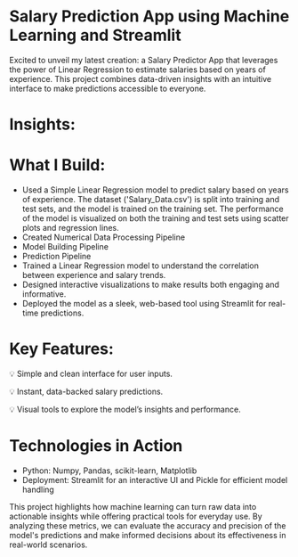 # Salary Prediction App using Machine Learning and Streamlit

Excited to unveil my latest creation: a Salary Predictor App that leverages the power of Linear Regression to estimate salaries based on years of experience. This project combines data-driven insights with an intuitive interface to make predictions accessible to everyone.

  # Insights:

  # What I Build:

  - Used a Simple Linear Regression model to predict salary based on years of experience. The dataset ('Salary_Data.csv') is split into training and test sets, and the model is trained on the training set. The 
    performance of the model is visualized on both the training and test sets using scatter plots and regression lines.
  - Created Numerical Data Processing Pipeline
  - Model Building Pipeline
  - Prediction Pipeline
  - Trained a Linear Regression model to understand the correlation between experience and salary trends.
  - Designed interactive visualizations to make results both engaging and informative.
  - Deployed the model as a sleek, web-based tool using Streamlit for real-time predictions.

  # Key Features:

 💡 Simple and clean interface for user inputs.
 
 💡 Instant, data-backed salary predictions.
 
 💡 Visual tools to explore the model’s insights and performance.

  # Technologies in Action
  - Python: Numpy, Pandas, scikit-learn, Matplotlib
  - Deployment: Streamlit for an interactive UI and Pickle for efficient model handling

This project highlights how machine learning can turn raw data into actionable insights while offering practical tools for everyday use. By analyzing these metrics, we can evaluate the accuracy and precision of the model's predictions and make informed decisions about its effectiveness in real-world scenarios.
